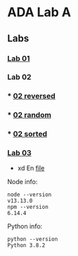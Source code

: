 # ADA Lab A

## Labs
### [Lab 01](/ada-lab-1.js)
### Lab 02
### * [02 reversed](/ada-lab-2-reversed.js)
### * [02 random](/ada-lab-2-random.js)
### * [02 sorted](/ada-lab-2-ordered.js)
### [Lab 03](/compare-prac3.py)

* xd
En [file](/ada-lab-2-ordered.js)

Node info:
```
node --version
v13.13.0
npm --version
6.14.4
```
Python info:
```
python --version
Python 3.8.2
```
